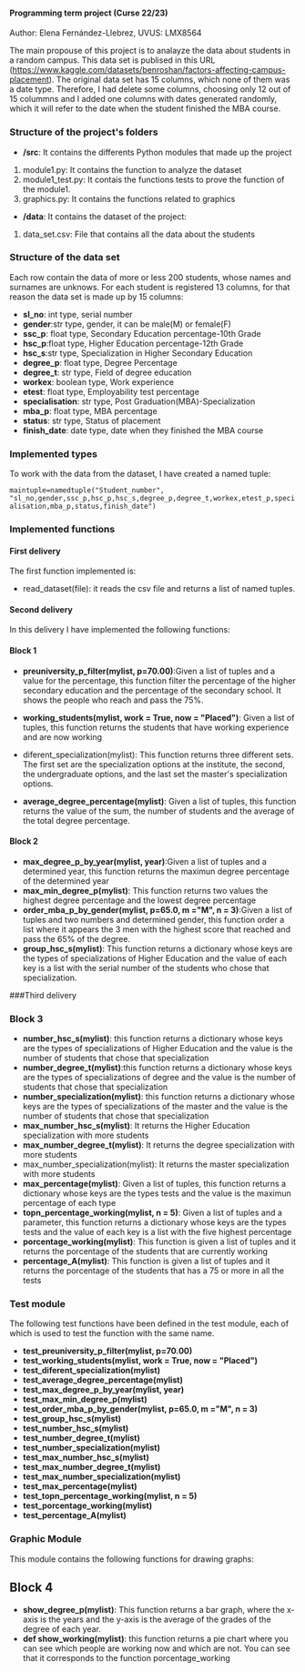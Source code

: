 #### Programming term project (Curse 22/23)

Author: Elena Fernández-Llebrez, UVUS: LMX8564

The main propouse of this project is to analayze the data about students in a random campus. 
This data set is publised in this URL (https://www.kaggle.com/datasets/benroshan/factors-affecting-campus-placement). The original data set has 15 columns, which none of them was a date type. Therefore, I had delete some columns, choosing only 12 out of 15 colummns and I added one columns with dates generated randomly, which it will refer to the date when the student finished the MBA course.

### Structure of the project's folders
- **/src**: It contains the differents Python modules that made up the project
 1. module1.py: It contains the function to analyze the dataset
 2. module1_test.py: It contais the functions tests to prove the function of the module1.
 3. graphics.py: It contains the functions related to graphics

- **/data**: It contains the dataset of the project:
1. data_set.csv: File that contains all the data about the students

### Structure of the data set
Each row contain the data of more or less 200 students, whose names and surnames are unknows.
For each student is registered 13 columns, for that reason the data set is made up by 15 columns:
- **sl_no**: int type, serial number
- **gender**:str type, gender, it can be male(M) or female(F)
- **ssc_p**: float type, Secondary Education percentage-10th Grade
- **hsc_p**:float type, Higher Education percentage-12th Grade
- **hsc_s**:str type, Specialization in Higher Secondary Education
- **degree_p**: float type, Degree Percentage
- **degree_t**: str type, Field of degree education
- **workex**: boolean type, Work experience
- **etest**: float type, Employability test percentage
- **specialisation**: str type, Post Graduation(MBA)-Specialization
- **mba_p**: float type, MBA percentage
- **status**: str type, Status of placement
- **finish_date**: date type, date when they finished the MBA course

### Implemented types
To work with the data from the dataset, I have created a named tuple:

`maintuple=namedtuple("Student_number", "sl_no,gender,ssc_p,hsc_p,hsc_s,degree_p,degree_t,workex,etest_p,specialisation,mba_p,status,finish_date")`

### Implemented functions

#### First delivery
The first function implemented is:
- read_dataset(file): it reads the csv file and returns a list of named tuples.

#### Second delivery
In this delivery I have implemented the following functions:

#### Block 1
- **preuniversity_p_filter(mylist, p=70.00)**:Given a list of tuples and a value for the percentage, this function filter the percentage of the higher secondary education and the percentage of the secondary school. It shows the people who reach and pass the 75%.

- **working_students(mylist, work = True, now = "Placed")**: Given a list of tuples, this function returns the students that have working experience and are now working
- diferent_specialization(mylist): This function returns three different sets. The first set are the specialization options at the institute, the second, the undergraduate options, and the last set the master's specialization options.

- **average_degree_percentage(mylist)**: Given a list of tuples, this function returns the value of the sum, the number of students and the average of the total degree percentage.

#### Block 2
- **max_degree_p_by_year(mylist, year)**:Given a list of tuples and a determined year, this function returns the maximun degree percentage of the determined year
- **max_min_degree_p(mylist)**: This function returns two values the highest degree percentage and the lowest degree percentage
- **order_mba_p_by_gender(mylist, p=65.0, m ="M", n = 3)**:Given a list of tuples and two numbers and determined gender, this function order a list where it appears the 3 men with the highest score that reached and pass the 65% of the degree.
- **group_hsc_s(mylist)**: This function returns a dictionary whose keys are the types of specializations of Higher Education and the value of each key is a list with the serial number of the students who chose that specialization.

###Third delivery

### Block 3
- **number_hsc_s(mylist)**: this function returns a dictionary whose keys are the types of specializations of Higher Education and the value is the number of students that chose that specialization
- **number_degree_t(mylist)**:this function returns a dictionary whose keys are the types of specializations of degree and the value is the number of students that chose that specialization
- **number_specialization(mylist)**:  this function returns a dictionary whose keys are the types of specializations of the master and the value is the number of students that chose that specialization
-  **max_number_hsc_s(mylist)**: It returns the Higher Education specialization with more students
-  **max_number_degree_t(mylist)**: It returns the degree specialization with more students
-  max_number_specialization(mylist): It returns the master specialization with more students
-  **max_percentage(mylist)**: Given a list of tuples, this function returns a dictionary whose keys are the types tests and the value is the maximun percentage of each type
-  **topn_percentage_working(mylist, n = 5)**: Given a list of tuples and a parameter, this function returns a dictionary whose keys are the types tests and the value of each key is a list with the five highest percentage
-  **porcentage_working(mylist)**: This function is given a list of tuples and it returns the porcentage of the students that are currently working
-  **percentage_A(mylist)**: This function is given a list of tuples and it returns the porcentage of the students that has a 75 or more in all the tests

### Test module
The following test functions have been defined in the test module, each of which is used to test the function with the same name. 
- **test_preuniversity_p_filter(mylist, p=70.00)**
- **test_working_students(mylist, work = True, now = "Placed")**
- **test_diferent_specialization(mylist)**
- **test_average_degree_percentage(mylist)**
- **test_max_degree_p_by_year(mylist, year)**
- **test_max_min_degree_p(mylist)**
- **test_order_mba_p_by_gender(mylist, p=65.0, m ="M", n = 3)**
- **test_group_hsc_s(mylist)**
- **test_number_hsc_s(mylist)**
- **test_number_degree_t(mylist)**
- **test_number_specialization(mylist)**
- **test_max_number_hsc_s(mylist)**
- **test_max_number_degree_t(mylist)**
- **test_max_number_specialization(mylist)**
- **test_max_percentage(mylist)**
- **test_topn_percentage_working(mylist, n = 5)**
- **test_porcentage_working(mylist)**
- **test_percentage_A(mylist)**

### Graphic Module
This module contains the following functions for drawing graphs:

## Block 4
- **show_degree_p(mylist)**: This function returns a bar graph, where the x-axis is the years and the y-axis is the average of the grades of the degree of each year.
- **def show_working(mylist)**: this function returns a pie chart where you can see which people are working now and which are not. You can see that it corresponds to the function porcentage_working
